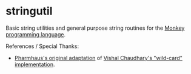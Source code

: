 stringutil
==========

Basic string utilities and general purpose string routines for the [Monkey programming language](https://github.com/blitz-research/monkey).

References / Special Thanks:
* [Pharmhaus's original adaptation](http://www.monkey-x.com/Community/posts.php?topic=9384) of [Vishal Chaudhary's "wild-card" implementation](http://www.geeksforgeeks.org/wildcard-character-matching).
